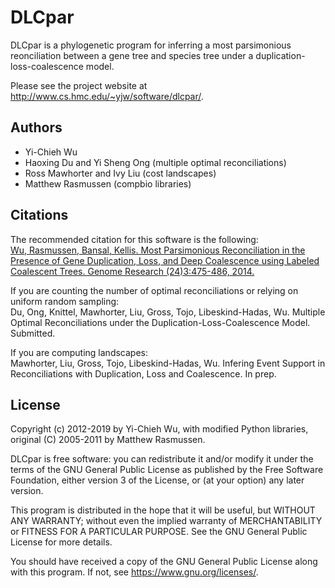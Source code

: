 # DLCpar

DLCpar is a phylogenetic program for inferring a most parsimonious reonciliation between a gene tree and species tree under a duplication-loss-coalescence model.

Please see the project website at http://www.cs.hmc.edu/~yjw/software/dlcpar/.


## Authors
- Yi-Chieh Wu
- Haoxing Du and Yi Sheng Ong (multiple optimal reconciliations)
- Ross Mawhorter and Ivy Liu (cost landscapes)
- Matthew Rasmussen (compbio libraries)


## Citations

The recommended citation for this software is the following:  
[Wu, Rasmussen, Bansal, Kellis. Most Parsimonious Reconciliation in the
Presence of Gene Duplication, Loss, and Deep Coalescence using Labeled
Coalescent Trees. Genome Research (24)3:475-486, 2014.](http://genome.cshlp.org/content/24/3/475.short)

If you are counting the number of optimal reconciliations or relying on uniform
random sampling:  
Du, Ong, Knittel, Mawhorter, Liu, Gross, Tojo, Libeskind-Hadas, Wu. Multiple Optimal Reconciliations under the Duplication-Loss-Coalescence Model. Submitted.

If you are computing landscapes:  
Mawhorter, Liu, Gross, Tojo, Libeskind-Hadas, Wu. Infering Event Support in Reconciliations with Duplication, Loss and Coalescence. In prep.


## License

Copyright (c) 2012-2019 by Yi-Chieh Wu, with modified Python libraries, original (C) 2005-2011 by Matthew Rasmussen.

DLCpar is free software: you can redistribute it and/or modify it under the terms of the GNU General Public License as published by the Free Software Foundation, either version 3 of the License, or (at your option) any later version.

This program is distributed in the hope that it will be useful, but WITHOUT ANY WARRANTY; without even the implied warranty of     MERCHANTABILITY or FITNESS FOR A PARTICULAR PURPOSE.  See the GNU General Public License for more details.

You should have received a copy of the GNU General Public License along with this program.  If not, see <https://www.gnu.org/licenses/>.
